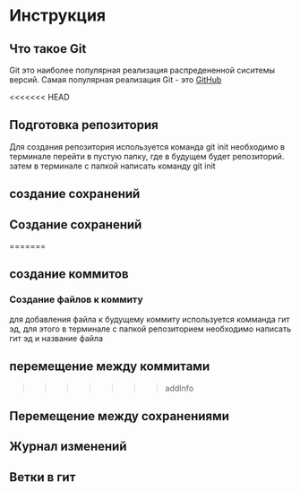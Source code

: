 # Инструкция 

## Что такое Git 

Git это наиболее популярная реализация распредененной сиситемы версий. Самая популярная реализация Git - 
это [GitHub](https://github.com/)

<<<<<<< HEAD
## Подготовка репозитория 
Для создания репозитория используется команда git init необходимо в терминале перейти в пустую папку, где в будущем будет репозиторий. затем в терминале с папкой написать команду git init  
## создание сохранений 

## Создание сохранений 
=======
## создание коммитов 
### Создание файлов к коммиту 
для добавления файла к будущему коммиту используется комманда гит эд, для этого в терминале с папкой репозиторием необходимо написать гит эд и название файла 

## перемещение между коммитами 
>>>>>>> addInfo

## Перемещение между сохранениями 

## Журнал изменений 

## Ветки в гит 